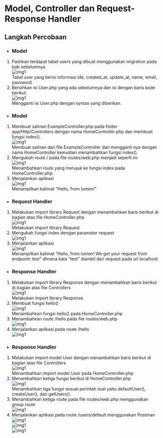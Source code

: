 # Model, Controller dan Request-Response Handler  

## Langkah Percobaan    
* ### Model   
1. Pastikan terdapat tabel users yang dibuat menggunakan migration pada bab sebelumnya.  
![img1](../SS/Modul6/1.png)  
Tabel user yang berisi informasi ide, created_at, update_at, name, email, password.  
2. Bersihkan isi User.php yang ada sebelumnya dan isi dengan baris kode berikut.  
![img1](../SS/Modul6/2.png)  
Mengganti isi User.php dengan syntax yang diberikan.  

* ### Model   
1. Membuat salinan ExampleController.php pada folder app/Http/Controllers dengan nama HomeController.php dan membuat fungsi index().  
![img1](../SS/Modul6/3.png)  
Membuat salinan dari file ExampleController dan mengganti nya dengan nama HomeController kemudian menambahkan fungsi index().  
2. Mengubah route / pada file routes/web.php menjadi seperti ini  
![img1](../SS/Modul6/4.png)  
Menambahkan route yang merujuk ke fungsi index pada HomeController.php.  
3. Menjalankan aplikasi  
![img1](../SS/Modul6/5.png)  
Menampilkan kalimat "Hello, from lumen!"  

* ### Request Handler  
1. Melakukan import library Request dengan menambahkan baris berikut di bagian atas file HomeController.php  
![img1](../SS/Modul6/6.png)  
Melakukan import library Request  
2. Mengubah fungsi index  dengan paramater request  
![img1](../SS/Modul6/7.png)  
3. Menjalankan aplikasi  
![img1](../SS/Modul6/8.png)  
Menampilkan kalimat “Hello, from lumen! We got your request from endpoint: test” dimana kata “test” diambil dari request pada url localhost  

* ### Response Handler  
1. Melakukan import library Response dengan menambahkan baris berikut di bagian atas file Controllers  
![img1](../SS/Modul6/9.png)  
Melakukan import library Response  
2. Membuat fungsi hello()  
![img1](../SS/Modul6/10.png)  
Menambahkan fungsi hello() pada HomeController.php  
3. Menambahkan route /hello pada file routes/web.php  
![img1](../SS/Modul6/11.png)  
4. Menjalankan aplikasi pada route /hello  
![img1](../SS/Modul6/13.png)  
* ### Response Handler  
1. Melakukan import model User dengan menambahkan baris berikut di bagian atas file  Controllers  
![img1](../SS/Modul6/14.png)  
Menambahkan import model User pada HomeController.php  
2. Menambahkan ketiga fungsi berikut di HomeController.php  
![img1](../SS/Modul6/15.png)  
Menambahkan tiga fungsi sesuai perintah soal yaitu defaultUser(), createUser(), dan getUsers().  
3. Menambahkan ketiga route pada file routes/web.php menggunakan group route  
![img1](../SS/Modul6/16.png)  
4. Menjalankan aplikasi pada route /users/default menggunakan Postman  
![img1](../SS/Modul6/17.png)  
![img1](../SS/Modul6/18.png)  
![img1](../SS/Modul6/19.png)  